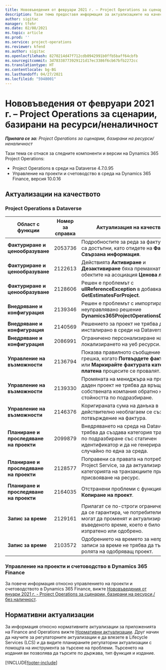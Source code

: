 ```yaml
---
title: Нововъведения от февруари 2021 г. – Project Operations за сценарии, базирани на ресурси/неналичност
description: Тази тема предоставя информация за актуализациите на качеството, налични в изданието на Project Operations от февруари 2021 г. за сценарии, базирани на ресурси/неналичност.
author: sigitac
manager: tfehr
ms.date: 02/08/2021
ms.topic: article
ms.prod: ''
ms.service: project-operations
ms.reviewer: kfend
ms.author: sigitac
ms.openlocfilehash: 8270214d47f712cdb0942991b0ffb5baff64cbfb
ms.sourcegitcommit: 3d78338773929121d17ec3386f6cb67bfb2272cc
ms.translationtype: HT
ms.contentlocale: bg-BG
ms.lasthandoff: 04/27/2021
ms.locfileid: "5948001"
---
```

# <a name="whats-new-february-2021---project-operations-for-resourcenon-stocked-based-scenarios"></a>Нововъведения от февруари 2021 г. – Project Operations за сценарии, базирани на ресурси/неналичност

_**Прилага се за:** Project Operations за сценарии, базирани на ресурси/неналичност_

Тази тема се отнася за следните компоненти и версии на Dynamics 365 Project Operations:

- Project Operations в среди на Dataverse 4.7.0.95
- Управление на проекти и счетоводство в среда на Dynamics 365 Finance, версия 10.0.16 

## <a name="quality-updates"></a>Актуализации на качеството

### <a name="project-operations-on-dataverse"></a>Project Operations в Dataverse

| **Област с функции** | **Номер за справка** | **Актуализация на качеството** |
| --- | --- | --- |
| **Фактуриране и ценообразуване** | 2053736 | Подробностите за реда за фактури вече са достъпни, като отидете на **Фактура** > **Свързана информация**. |
| **Фактуриране и ценообразуване** | 2122613 | Действията **Активиране** и **Дезактивиране** бяха премахнати от обектите на асоциация **Ценова листа**. |
| **Фактуриране и ценообразуване** | 2128606 | Решен е проблемът с **ullReferenceException** в добавката **GetEstimatesForProject**. |
| **Внедряване и конфигурация** | 2139346 | Решен е проблемът с импортирането на неуправлявано решение **Dynamics365ProjectOperationsDualWrite**. |
| **Внедряване и конфигурация** | 2140569 | Решението за проект не трябва да бъде инсталирано в среди на Dataverse Teams. |
| **Внедряване и конфигурация** | 2086991 | Ограничено персонализиране на локализирането на уеб ресурси. |
| **Управление на възможности** | 2136794 | Показва правилното съобщение за грешка, когато **Потвърдете фактурата** или **Маркирайте фактурата като платена** процесите се провалят. |
| **Управление на възможности** | 2139330 | Промяната на мениджъра на проекта в даден проект не трябва да връща собствената компания обратно на стойността по подразбиране. |
| **Управление на възможности** | 2146376 | Коригираната сума на данъка в действително необлагаем се създава от потвърждение на фактура. |
| **Планиране и проследяване на проекти** | 2099879 | Внедряването на среда на Dataverse трябва да създава категория транзакции по подразбиране със статичен идентификатор и да не генерира случайно по една за среда. |
| **Планиране и проследяване на проекти** | 2128577 | Поправени са правата на потребителя на Project Service, за да актуализира категорията на транзакциите при присвояване на ресурс. |
| **Планиране и проследяване на проекти** | 2164035 | Отстранени проблеми с функцията **Копиране на проект**. |
| **Запис за време** | 2129161 | Прилагат се по-строги ограничения, за да се гарантира, че потребителите не могат да променят и актуализират въведеното време, което е било изпратено или одобрено. |
| **Запис за време** | 2103572 | Одобрението на времето за непроектни записи за време не трябва да търси ролята на одобряващ проект. |

### <a name="project-management-and-accounting-in-dynamics-365-finance"></a>Управление на проекти и счетоводство в Dynamics 365 Finance 

За повече информация относно управлението на проекти и счетоводството в Dynamics 365 Finance, вижте [Нововъведения от януари 2021 г. - Project Operations за сценарии, базирани на ресурси / без наличност](whats-new-jan-2021-resource-based.md).


## <a name="regulatory-updates"></a>Нормативни актуализации

За информация относно нормативните актуализации за приложенията на Finance and Operations вижте [Нормативни актуализации](/dynamics365/finance/localizations/regulatory-updates). Друг начин да научите за регулаторните актуализации е да влезете в Lifecycle Services (LCS) и да видите планираните регулаторни актуализации с помощта на инструмента за търсене на проблеми. Търсенето на издания ви позволява да търсите по държава, тип функция и издание.


[!INCLUDE[footer-include](../includes/footer-banner.md)]